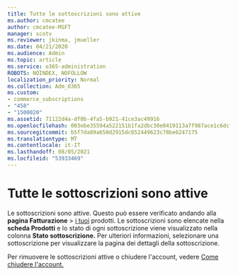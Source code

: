 ```yaml
---
title: Tutte le sottoscrizioni sono attive
ms.author: cmcatee
author: cmcatee-MSFT
manager: scotv
ms.reviewer: jkinma, jmueller
ms.date: 04/21/2020
ms.audience: Admin
ms.topic: article
ms.service: o365-administration
ROBOTS: NOINDEX, NOFOLLOW
localization_priority: Normal
ms.collection: Adm_O365
ms.custom:
- commerce_subscriptions
- "458"
- "1500020"
ms.assetid: 71122d4a-df0b-4fa5-b921-41ce3ac49916
ms.openlocfilehash: 003ebe35594a522151b1fa2dbc30e0419113a7f987ace1c6dcf01e2ba733dde8
ms.sourcegitcommit: b5f7da89a650d2915dc652449623c78be6247175
ms.translationtype: MT
ms.contentlocale: it-IT
ms.lasthandoff: 08/05/2021
ms.locfileid: "53933469"
---
```

# <a name="all-subscriptions-are-active"></a>Tutte le sottoscrizioni sono attive

Le sottoscrizioni sono attive. Questo può essere verificato andando alla **pagina Fatturazione** \> [i tuoi](https://go.microsoft.com/fwlink/p/?linkid=842054) prodotti. Le sottoscrizioni sono elencate nella **scheda Prodotti** e lo stato di ogni sottoscrizione viene visualizzato nella colonna **Stato sottoscrizione.** Per ulteriori informazioni, selezionare una sottoscrizione per visualizzare la pagina dei dettagli della sottoscrizione.
  
Per rimuovere le sottoscrizioni attive o chiudere l'account, vedere [Come chiudere l'account.](https://docs.microsoft.com/microsoft-365/commerce/close-your-account?view=o365-worldwide)
